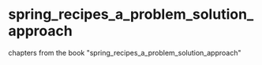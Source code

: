 # spring_recipes_a_problem_solution_approach
chapters from the book "spring_recipes_a_problem_solution_approach"
